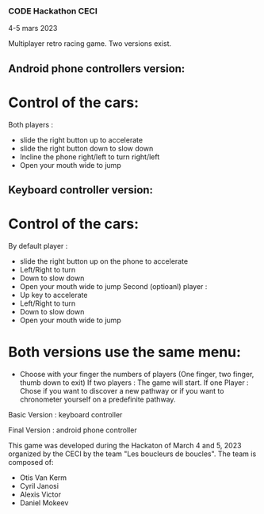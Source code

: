 ### CODE Hackathon CECI #

4-5 mars 2023

Multiplayer retro racing game. Two versions exist. 

## Android phone controllers version: 
# Control of the cars: 
Both players :
 - slide the right button up to accelerate 
 - slide the right button down to slow down
 - Incline the phone right/left to turn right/left
 - Open your mouth wide to jump

## Keyboard controller version:
# Control of the cars: 
By default player :
 - slide the right button up on the phone to accelerate
 - Left/Right to turn 
 - Down to slow down 
 - Open your mouth wide to jump
Second (optioanl) player :
 - Up key to accelerate
 - Left/Right to turn 
 - Down to slow down 
 - Open your mouth wide to jump

# Both versions use the same menu:
- Choose with your finger the numbers of players (One finger, two finger, thumb down to exit) 
If two players :
    The game will start. 
If one Player : 
    Chose if you want to discover a new pathway or if you want to chronometer yourself on a predefinite pathway. 

Basic Version : keyboard controller

Final Version : android phone controller 



This game was developed during the Hackaton of March 4 and 5, 2023 organized by the CECI by the team "Les boucleurs de boucles". 
The team is composed of:
- Otis Van Kerm
- Cyril Janosi
- Alexis Victor
- Daniel Mokeev